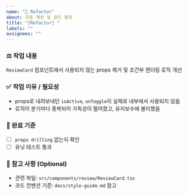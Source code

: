 ```yaml
---
name: "🔧 Refactor"
about: 구조 개선 및 코드 정리
title: "[Refactor] "
labels: ""
assignees: ""
---
```


### ⚖️ 작업 내용

<!-- 리팩터링할 대상이나 구조 변경 내용을 한 줄로 작성해 주세요 -->
`ReviewCard` 컴포넌트에서 사용되지 않는 props 제거 및 조건부 렌더링 로직 개선

### ✅ 작업 이유 / 필요성

<!-- 리팩터링이 필요한 이유를 구체적으로 작성해 주세요 -->
- props로 내려보내던 `isActive`, `onToggle`이 실제로 내부에서 사용되지 않음
- 로직이 분기마다 중복되어 가독성이 떨어졌고, 유지보수에 불리했음

### 🌟 완료 기준

<!-- 리팩터링이 완료된 상태를 판단할 수 있는 기준을 체크리스트로 작성해 주세요 -->

- [ ] `props drilling` 없는지 확인
- [ ] 유닛 테스트 통과

### 📌 참고 사항 (Optional)

<!-- 관련 컴포넌트 경로나 기준 문서가 있다면 작성해 주세요 -->
- 관련 파일: `src/components/review/ReviewCard.tsx`
- 코드 컨벤션 기준: `docs/style-guide.md` 참고